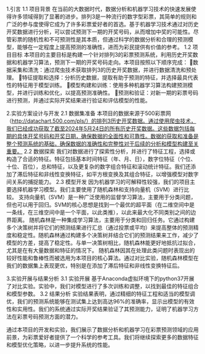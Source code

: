 1.引言
1.1 项目背景
在当前的大数据时代，数据分析和机器学习技术的快速发展使得许多领域得到了显著的进步。排列3是一种流行的数字型彩票，其简单的规则和广泛的参与度使得它成为了许多彩票爱好者的首选。基于机器学习技术通过对历史开奖数据进行分析，可以尝试预测下一期的开奖号码，从而增加中奖的可能性。尽管彩票的随机性和不可预测性是其本质，但通过科学的数据分析和合理的预测模型，能够在一定程度上提高预测的准确性，进而为彩民提供有价值的参考。
1.2 项目目标
本项目的主要目标是构建一个针对排列3的彩票预测系统，利用历史开奖数据和机器学习算法，预测下一期的开奖号码走向。本项目按照以下顺序完成：
数据采集和清洗：通过爬虫技术获取排列3的历史开奖数据，并进行数据清洗和预处理。
特征提取和选择：分析历史数据，提取有助于预测的特征，并选择最具代表性的特征用于模型训练。
模型构建和训练：使用多种机器学习算法构建预测模型，并进行训练和优化，以提高预测准确性。
预测和验证：对新一期的彩票号码进行预测，并通过实际开奖结果进行验证和评估模型的性能。

2.实验方案设计与开发
2.1 数据集准备
本项目的数据来源于500彩票网（http://datachart.500.com/pls/）的排列3历史开奖数据。通过使用爬虫技术，我们已经成功获取了截至2024年5月24日的所有历史开奖数据。这些数据包括每期的具体开奖号码和开奖日期，确保数据的全面性和可靠性。数据的获取和准备是整个预测系统的基础，确保数据的准确性和完整性对于后续的分析和模型构建至关重要。
2.2 数据探索
我们对数据进行了探索性分析，并进行了特征工程，选择或构造了合适的特征。特征包括基本时间特征（年、月、日），数字位特征（个位、十位、百位），总和特征，以及更复杂的数字组合特征和滚动统计特征。我们还添加了滞后特征和非线性变换特征，如平方根变换及其组合特征，以增强模型对数字间关系的捕捉能力。
2.3 模型开发
因为机器学习的可解释性较强，我们的项目主要选择机器学习模型。我们主要使用了随机森林和支持向量机（SVM）进行比较。
支持向量机（SVM）是一种广泛使用的监督学习算法，主要用于分类问题，但也可以用于回归。SVM的核心思想是找到一个最优的超平面（在二维空间中是一条线，在三维空间中是一个平面，以此类推），以此来最大化不同类别之间的边界距离。
随机森林是一种集成学习算法，主要用于分类和回归任务。它通过构建多个决策树并将它们的预测结果进行汇总（通过投票或平均）来提高整体的预测精度和稳定性。随机森林通过构建多个决策树并结合它们的预测结果来工作，减少了模型的方差，提高了稳定性。与单一决策树相比，随机森林能更好地抵抗过拟合，尤其是在有大量数据和特征的情况下。
随机森林因其在处理此类问题时表现出的较好性能和鲁棒性而被选用为本项目的核心算法。通过对比实验，随机森林模型在我们的数据集上表现更优，特别是在添加了滞后特征和非线性变换特征后。

3.实验开展与结果分析
3.1 实验开展
基于Anaconda虚拟环境下的python37开展了对比实验。实验中，我们对模型进行了多次训练和调整，以找到最佳的特征组合和模型参数。
3.2 结果分析
实验结果表明，通过精细的特征工程和适当的模型调优，我们的预测系统能够在测试集上达到高达96%的准确率，显示出模型的有效性和实用性。我们的系统通过实际开奖结果验证了其预测能力，证明了机器学习方法在彩票号码预测方面的潜力。

通过本项目的开发和实验，我们展示了数据分析和机器学习在彩票预测领域的应用前景，为彩票爱好者提供了一个科学的参考工具。我们将继续探索更多的数据特征和模型优化策略，以进一步提升系统的性能。
